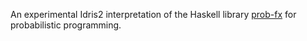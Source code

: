An experimental Idris2 interpretation of the Haskell library [prob-fx](https://github.com/min-nguyen/prob-fx) for probabilistic programming.
